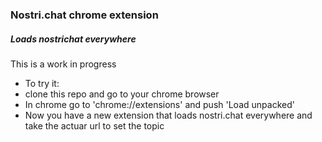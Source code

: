 ### Nostri.chat chrome extension
##### Loads nostrichat everywhere
This is a work in progress
- To try it:
- clone this repo and go to your chrome browser
- In chrome go to 'chrome://extensions' and push 'Load unpacked'
- Now you have a new extension that loads nostri.chat everywhere and take the actuar url to set the topic